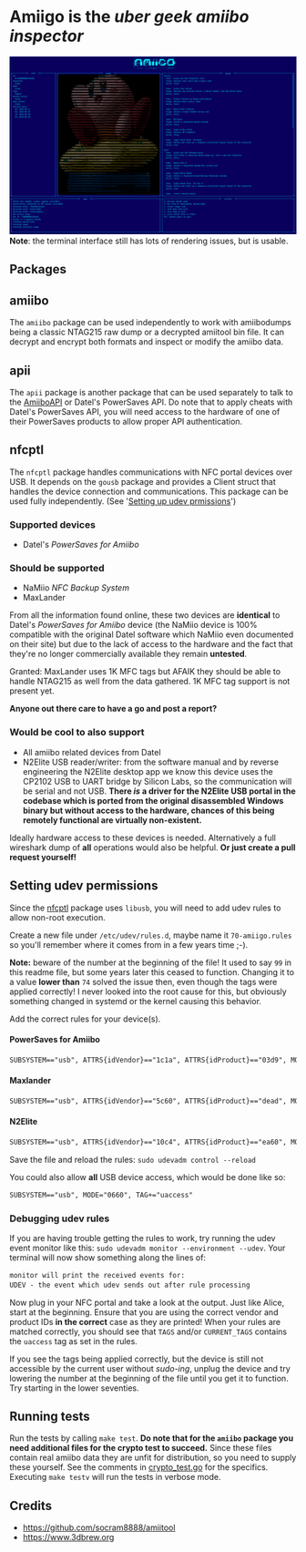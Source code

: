 # Amiigo is the _uber geek amiibo inspector_

![terminal user interface demo](img/amiigo.gif)
**Note**: the terminal interface still has lots of rendering issues, but is usable.

## Packages

## amiibo
The `amiibo` package can be used independently to work with amiibodumps being a
classic NTAG215 raw dump or a decrypted amiitool bin file.
It can decrypt and encrypt both formats and inspect or modify the amiibo data.

## apii
The `apii` package is another package that can be used separately to talk to
the [AmiiboAPI](https://amiiboapi.com/) or Datel's PowerSaves API. Do note that
to apply cheats with Datel's PowerSaves API, you will need access to the
hardware of one of their PowerSaves products to allow proper API
authentication.

## nfcptl
The `nfcptl` package handles communications with NFC portal devices over USB.
It depends on the `gousb` package and provides a Client struct that handles the
device connection and communications.
This package can be used fully independently. (See '[Setting up udev prmissions](#setting-udev-permissions)')

### Supported devices
- Datel's *PowerSaves for Amiibo*

### Should be supported
- NaMiio *NFC Backup System*
- MaxLander

From all the information found online, these two devices are **identical** to
Datel's *PowerSaves for Amiibo* device (the NaMiio device is 100% compatible
with the original Datel software which NaMiio even documented on their site)
but due to the lack of access to the hardware and the fact that they're no
longer commercially available they remain **untested**.

Granted: MaxLander uses 1K MFC tags but AFAIK they should be able to handle
NTAG215 as well from the data gathered. 1K MFC tag support is not present yet.

**Anyone out there care to have a go and post a report?**

### Would be cool to also support
- All amiibo related devices from Datel
- N2Elite USB reader/writer: from the software manual and by reverse
engineering the N2Elite desktop app we know this device uses the CP2102 USB to
UART bridge by Silicon Labs, so the communication will be serial and not USB.
**There _is_ a driver for the N2Elite USB portal in the codebase which is
ported from the original disassembled Windows binary but without access to the
hardware, chances of this being remotely functional are virtually
non-existent.**

Ideally hardware access to these devices is needed. Alternatively a full
wireshark dump of **all** operations would also be helpful.
**Or just create a pull request yourself!**

## Setting udev permissions
Since the [nfcptl](#nfcptl) package uses `libusb`, you will need to add udev rules to
allow non-root execution.

Create a new file under `/etc/udev/rules.d`, maybe name it `70-amiigo.rules` so
you'll remember where it comes from in a few years time ;-).

**Note:** beware of the number at the beginning of the file! It used to say
`99` in this readme file, but some years later this ceased to function.
Changing it to a value **lower than** `74` solved the issue then, even though
the tags were applied correctly! I never looked into the root cause for this,
but obviously something changed in systemd or the kernel causing this behavior.

Add the correct rules for your device(s).

#### PowerSaves for Amiibo
```txt
SUBSYSTEM=="usb", ATTRS{idVendor}=="1c1a", ATTRS{idProduct}=="03d9", MODE="0660", TAG+="uaccess"
```

#### Maxlander
```txt
SUBSYSTEM=="usb", ATTRS{idVendor}=="5c60", ATTRS{idProduct}=="dead", MODE="0660", TAG+="uaccess"
```

#### N2Elite
```txt
SUBSYSTEM=="usb", ATTRS{idVendor}=="10c4", ATTRS{idProduct}=="ea60", MODE="0660", TAG+="uaccess"
```

Save the file and reload the rules: `sudo udevadm control --reload`

You could also allow **all** USB device access, which would be done like so:
```txt
SUBSYSTEM=="usb", MODE="0660", TAG+="uaccess"
```

### Debugging udev rules
If you are having trouble getting the rules to work, try running the udev event
monitor like this: `sudo udevadm monitor --environment --udev`.
Your terminal will now show something along the lines of:

```txt
monitor will print the received events for:
UDEV - the event which udev sends out after rule processing
```

Now plug in your NFC portal and take a look at the output. Just like Alice,
start at the beginning.
Ensure that you are using the correct vendor and product IDs **in the correct**
case as they are printed!
When your rules are matched correctly, you should see that `TAGS` and/or
`CURRENT_TAGS` contains the `uaccess` tag as set in the rules.

If you see the tags being applied correctly, but the device is still not
accessible by the current user without _sudo-ing_, unplug the device and try
lowering the number at the beginning of the file until you get it to function.
Try starting in the lower seventies.

## Running tests
Run the tests by calling `make test`. **Do note that for the `amiibo` package
you need additional files for the crypto test to succeed.**
Since these files contain real amiibo data they are unfit for distribution, so
you need to supply these yourself. See the comments in
[crypto_test.go](amiibo/crypto_test.go) for the specifics.
Executing `make testv` will run the tests in verbose mode.

## Credits
- https://github.com/socram8888/amiitool
- https://www.3dbrew.org